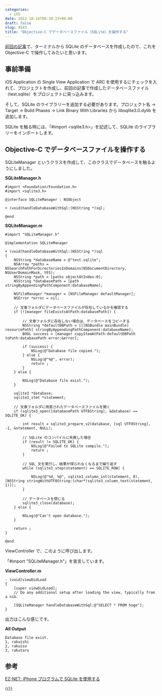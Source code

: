 ```yaml
---
categories:
  - iOS
date: 2012-10-16T00:39:23+09:00
draft: false
slug: 4543
title: "Objective-C でデータベースファイル（SQLite）を操作する"
---
```


[前回の記事](http://rakuishi.com/sqlite/4535/)で、ターミナルから SQLite のデータベースを作成したので、これを Objective-C で操作してみたいと思います。

## 事前準備

iOS Application の Single View Application で ARC を使用するにチェックを入れて、プロジェクトを作成し、前回の記事で作成したデータベースファイル（test.sqlite）をプロジェクトに突っ込みます。

そして、SQLite のライブラリーを追加する必要があります。プロジェクト名 → Target → Build Phases → Link Binary With Libraries から libsqlite3.0.dylib を追加します。

SQLite を触る時には、「#import &lt;sqlite3.h>」を記述して、SQLite のライブラリーをインポートします。

## Objective-C でデータベースファイルを操作する

SQLiteManager というクラスを作成して、このクラスでデータベースを触るようにしました。

**SQLiteManager.h**

```
#import <Foundation/Foundation.h>
#import <sqlite3.h>

@interface SQLiteManager : NSObject

+ (void)handleDatabaseWithSql:(NSString *)sql;

@end
```

**SQLiteManager.m**

```
#import "SQLiteManager.h"

@implementation SQLiteManager

+ (void)handleDatabaseWithSql:(NSString *)sql
{
    NSString *databaseName = @"test.sqlite";
    NSArray *paths = NSSearchPathForDirectoriesInDomains(NSDocumentDirectory, NSUserDomainMask, YES);
    NSString *path = [paths objectAtIndex:0];
    NSString *databasePath = [path stringByAppendingPathComponent:databaseName];
    
    NSFileManager *manager = [NSFileManager defaultManager];
    NSError *error = nil;
    
    // 文章フォルダにデータベースファイルが存在しているかを確認する
    if (![manager fileExistsAtPath:databasePath]) {
        
        // 文章フォルダに存在しない場合は、データベースをコピーする
        NSString *defaultDBPath = [[[NSBundle mainBundle] resourcePath] stringByAppendingPathComponent:databaseName];
        BOOL success = [manager copyItemAtPath:defaultDBPath toPath:databasePath error:&error];
        
        if (success) {
            NSLog(@"Database file copied.");
        } else {
            NSLog(@"%@", error);
            return ;
        }
    } else {
        
        NSLog(@"Database file exist.");
    }
    
    sqlite3 *database;
    sqlite3_stmt *statement;
    
    // 文章フォルダに用意されたデータベースファイルを開く
    if (sqlite3_open([databasePath UTF8String], &database) == SQLITE_OK) {
        
        int result = sqlite3_prepare_v2(database, [sql UTF8String], -1, &statement, NULL);
        
        // SQLite のコンパイルに失敗した場合
        if (result != SQLITE_OK) {
            NSLog(@"Failed to SQLite compile.");
            return ;
        }
        
        // SQL 文を実行し、結果が得られなくなるまで繰り返す
        while (sqlite3_step(statement) == SQLITE_ROW) {

            NSLog(@"%d, %@", sqlite3_column_int(statement, 0),[NSString stringWithUTF8String:(char*)sqlite3_column_text(statement, 1)]);
        }
        
        // データベースを閉じる
        sqlite3_close(database);
    } else {
        
        NSLog(@"Can't open database.");
    }
    
    return ;
}

@end
```

ViewController で、このように呼び出します。

「#import "SQLiteManager.h"」を宣言しています。

**ViewController.m**

```
- (void)viewDidLoad
{
    [super viewDidLoad];
    // Do any additional setup after loading the view, typically from a nib.
    
    [SQLiteManager handleDatabaseWithSql:@"SELECT * FROM hoge"];
}
```

出力はこんな感じです。

**All Output**

```
Database file exist.
1, rakuishi
2, rakuiso
3, rakutaro
```

## 参考

[EZ-NET: iPhone プログラムで SQLite を使用する](http://program.station.ez-net.jp/special/iphone/db/sqlite.asp)

{{<amazon id="4797354739" title="新標準SQLite (オープンソースRDBMSシリーズ)" src="http://ecx.images-amazon.com/images/I/51w28k89iJL._SL160_.jpg">}}
